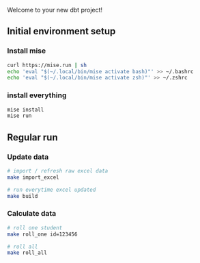 Welcome to your new dbt project!

## Initial environment setup

### Install mise

```bash
curl https://mise.run | sh
echo 'eval "$(~/.local/bin/mise activate bash)"' >> ~/.bashrc
echo 'eval "$(~/.local/bin/mise activate zsh)"' >> ~/.zshrc
```

### install everything

```bash
mise install
mise run
```

## Regular run

### Update data
```bash
# import / refresh raw excel data
make import_excel

# run everytime excel updated
make build
```

### Calculate data

```bash
# roll one student
make roll_one id=123456

# roll all
make roll_all
```
